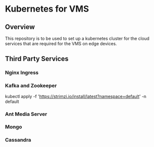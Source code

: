 # Kubernetes for VMS 

## Overview

This repository is to be used to set up a kubernetes cluster for the cloud services that are required for the VMS on edge devices.

## Third Party Services

### Nginx Ingress

### Kafka and Zookeeper
kubectl apply -f 'https://strimzi.io/install/latest?namespace=default' -n default

### Ant Media Server

### Mongo

### Cassandra

